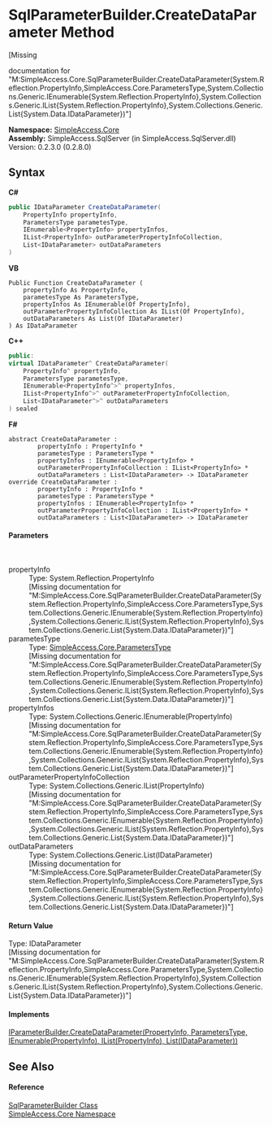 # SqlParameterBuilder.CreateDataParameter Method 
 

\[Missing <summary> documentation for "M:SimpleAccess.Core.SqlParameterBuilder.CreateDataParameter(System.Reflection.PropertyInfo,SimpleAccess.Core.ParametersType,System.Collections.Generic.IEnumerable{System.Reflection.PropertyInfo},System.Collections.Generic.IList{System.Reflection.PropertyInfo},System.Collections.Generic.List{System.Data.IDataParameter})"\]

**Namespace:**&nbsp;<a href="a16105b5-9ef0-1333-33d4-5a00c99c3614">SimpleAccess.Core</a><br />**Assembly:**&nbsp;SimpleAccess.SqlServer (in SimpleAccess.SqlServer.dll) Version: 0.2.3.0 (0.2.8.0)

## Syntax

**C#**<br />
``` C#
public IDataParameter CreateDataParameter(
	PropertyInfo propertyInfo,
	ParametersType parametesType,
	IEnumerable<PropertyInfo> propertyInfos,
	IList<PropertyInfo> outParameterPropertyInfoCollection,
	List<IDataParameter> outDataParameters
)
```

**VB**<br />
``` VB
Public Function CreateDataParameter ( 
	propertyInfo As PropertyInfo,
	parametesType As ParametersType,
	propertyInfos As IEnumerable(Of PropertyInfo),
	outParameterPropertyInfoCollection As IList(Of PropertyInfo),
	outDataParameters As List(Of IDataParameter)
) As IDataParameter
```

**C++**<br />
``` C++
public:
virtual IDataParameter^ CreateDataParameter(
	PropertyInfo^ propertyInfo, 
	ParametersType parametesType, 
	IEnumerable<PropertyInfo^>^ propertyInfos, 
	IList<PropertyInfo^>^ outParameterPropertyInfoCollection, 
	List<IDataParameter^>^ outDataParameters
) sealed
```

**F#**<br />
``` F#
abstract CreateDataParameter : 
        propertyInfo : PropertyInfo * 
        parametesType : ParametersType * 
        propertyInfos : IEnumerable<PropertyInfo> * 
        outParameterPropertyInfoCollection : IList<PropertyInfo> * 
        outDataParameters : List<IDataParameter> -> IDataParameter 
override CreateDataParameter : 
        propertyInfo : PropertyInfo * 
        parametesType : ParametersType * 
        propertyInfos : IEnumerable<PropertyInfo> * 
        outParameterPropertyInfoCollection : IList<PropertyInfo> * 
        outDataParameters : List<IDataParameter> -> IDataParameter 
```


#### Parameters
&nbsp;<dl><dt>propertyInfo</dt><dd>Type: System.Reflection.PropertyInfo<br />\[Missing <param name="propertyInfo"/> documentation for "M:SimpleAccess.Core.SqlParameterBuilder.CreateDataParameter(System.Reflection.PropertyInfo,SimpleAccess.Core.ParametersType,System.Collections.Generic.IEnumerable{System.Reflection.PropertyInfo},System.Collections.Generic.IList{System.Reflection.PropertyInfo},System.Collections.Generic.List{System.Data.IDataParameter})"\]</dd><dt>parametesType</dt><dd>Type: <a href="c63dea1f-5a40-ad28-bb6a-a3ff35ad068c">SimpleAccess.Core.ParametersType</a><br />\[Missing <param name="parametesType"/> documentation for "M:SimpleAccess.Core.SqlParameterBuilder.CreateDataParameter(System.Reflection.PropertyInfo,SimpleAccess.Core.ParametersType,System.Collections.Generic.IEnumerable{System.Reflection.PropertyInfo},System.Collections.Generic.IList{System.Reflection.PropertyInfo},System.Collections.Generic.List{System.Data.IDataParameter})"\]</dd><dt>propertyInfos</dt><dd>Type: System.Collections.Generic.IEnumerable(PropertyInfo)<br />\[Missing <param name="propertyInfos"/> documentation for "M:SimpleAccess.Core.SqlParameterBuilder.CreateDataParameter(System.Reflection.PropertyInfo,SimpleAccess.Core.ParametersType,System.Collections.Generic.IEnumerable{System.Reflection.PropertyInfo},System.Collections.Generic.IList{System.Reflection.PropertyInfo},System.Collections.Generic.List{System.Data.IDataParameter})"\]</dd><dt>outParameterPropertyInfoCollection</dt><dd>Type: System.Collections.Generic.IList(PropertyInfo)<br />\[Missing <param name="outParameterPropertyInfoCollection"/> documentation for "M:SimpleAccess.Core.SqlParameterBuilder.CreateDataParameter(System.Reflection.PropertyInfo,SimpleAccess.Core.ParametersType,System.Collections.Generic.IEnumerable{System.Reflection.PropertyInfo},System.Collections.Generic.IList{System.Reflection.PropertyInfo},System.Collections.Generic.List{System.Data.IDataParameter})"\]</dd><dt>outDataParameters</dt><dd>Type: System.Collections.Generic.List(IDataParameter)<br />\[Missing <param name="outDataParameters"/> documentation for "M:SimpleAccess.Core.SqlParameterBuilder.CreateDataParameter(System.Reflection.PropertyInfo,SimpleAccess.Core.ParametersType,System.Collections.Generic.IEnumerable{System.Reflection.PropertyInfo},System.Collections.Generic.IList{System.Reflection.PropertyInfo},System.Collections.Generic.List{System.Data.IDataParameter})"\]</dd></dl>

#### Return Value
Type: IDataParameter<br />\[Missing <returns> documentation for "M:SimpleAccess.Core.SqlParameterBuilder.CreateDataParameter(System.Reflection.PropertyInfo,SimpleAccess.Core.ParametersType,System.Collections.Generic.IEnumerable{System.Reflection.PropertyInfo},System.Collections.Generic.IList{System.Reflection.PropertyInfo},System.Collections.Generic.List{System.Data.IDataParameter})"\]

#### Implements
<a href="cb748753-7e64-2353-3110-b687dee2cbb0">IParameterBuilder.CreateDataParameter(PropertyInfo, ParametersType, IEnumerable(PropertyInfo), IList(PropertyInfo), List(IDataParameter))</a><br />

## See Also


#### Reference
<a href="38b69a7b-392e-01f8-7c62-5b2b9bac621d">SqlParameterBuilder Class</a><br /><a href="a16105b5-9ef0-1333-33d4-5a00c99c3614">SimpleAccess.Core Namespace</a><br />